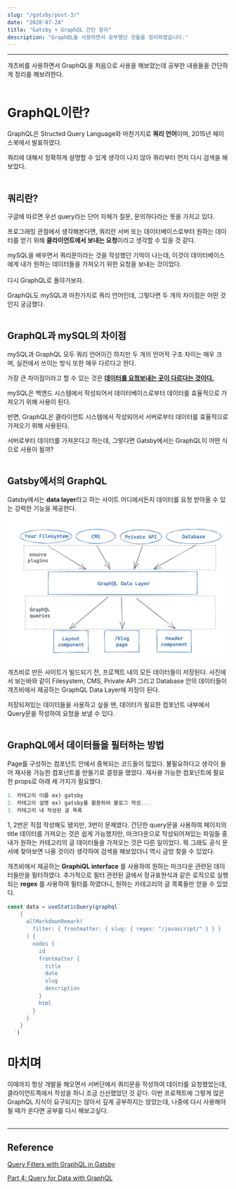 ```yaml
---
slug: "/gatsby/post-3/"
date: "2020-07-24"
title: "Gatsby + GraphQL 간단 정리"
description: "GraphQL을 사용하면서 공부했던 것들을 정리하였습니다."
---
```


***

개츠비를 사용하면서 GraphQL을 처음으로 사용을 해보았는데 공부한 내용들을 간단하게 정리를 해보려한다.
<br></br>


# GraphQL이란?

GraphQL은 Structed Query Language와 마찬가지로 **쿼리 언어**이며, 2015년 페이스북에서 발표하였다.

쿼리에 대해서 정확하게 설명할 수 있게 생각이 나지 않아 쿼리부터 먼저 다시 검색을 해보았다.
<br></br>
## 쿼리란?

구글에 따르면 우선 query라는 단어 자체가 질문, 문의하다라는 뜻을 가지고 있다. 

프로그래밍 관점에서 생각해본다면, 쿼리란 서버 또는 데이터베이스로부터 원하는 데이터를 얻기 위해 **클라이언트에서 보내는 요청**이라고 생각할 수 있을 것 같다. 

mySQL을 배우면서 쿼리문이라는 것을 작성했던 기억이 나는데, 이것이 데이터베이스에게 내가 원하는 데이터들을 가져오기 위한 요청을 보내는 것이었다.
<br></br>
다시 GraphQL로 돌아가보자.

GraphQL도 mySQL과 마찬가지로 쿼리 언어인데, 그렇다면 두 개의 차이점은 어떤 것인지 궁금했다.
<br></br>
## GraphQL과 mySQL의 차이점

mySQL과 GraphQL 모두 쿼리 언어이긴 하지만 두 개의 언어적 구조 차이는 매우 크며, 실전에서 쓰이는 방식 또한 매우 다르다고 한다.

가장 큰 차이점이라고 할 수 있는 것은 <u>**데이터를 요청보내는 곳이 다르다는 것이다.**</u>

mySQL은 백엔드 시스템에서 작성되어서 데이터베이스로부터 데이터를 효율적으로 가져오기 위해 사용이 된다.

반면, GraphQL은 클라이언트 시스템에서 작성되어서 서버로부터 데이터를 효율적으로 가져오기 위해 사용된다.


서버로부터 데이터를 가져온다고 하는데, 그렇다면 Gatsby에서는 GraphQL이 어떤 식으로 사용이 될까?
<br></br>
## Gatsby에서의 GraphQL

Gatsby에서는 **data layer**라고 하는 사이트 어디에서든지 데이터를 요청 받아올 수 있는 강력한 기능을 제공한다.

![dataLayer](./images/dataLayer.png)
<br></br>
개츠비로 만든 사이트가 빌드되기 전, 프로젝트 내의 모든 데이터들이 저장된다. 사진에서 보는바와 같이 Filesystem, CMS, Private API 그리고 Database 안의 데이터들이 개츠비에서 제공하는 GraphQL Data Layer에 저장이 된다.

저장되져있는 데이터들을 사용하고 싶을 땐, 데이터가 필요한 컴포넌트 내부에서 Query문을 작성하여 요청을 보낼 수 있다.
<br></br>

## GraphQL에서 데이터들을 필터하는 방법

Page를 구성하는 컴포넌트 안에서 중복되는 코드들이 많았다. 불필요하다고 생각이 들어 재사용 가능한 컴포넌트를 만들기로 결정을 했었다. 재사용 가능한 컴포넌트에 필요한 props로 아래 세 가지가 필요했다. 

```javascript
1. 카테고리 이름 ex) gatsby
2. 카테고리 설명 ex) gatsby를 활용하여 블로그 작성...
3. 카테고리 내 작성된 글 목록
```
1, 2번은 직접 작성해도 됐지만, 3번이 문제였다. 
간단한 query문을 사용하여 페이지의 title 데이터를 가져오는 것은 쉽게 가능했지만, 마크다운으로 작성되어져있는 파일들 중 내가 원하는 카테고리의 글 데이터들을 가져오는 것은 다른 일이었다. 뭐 그래도 공식 문서에 찾아보면 나올 것이라 생각하여 검색을 해보았더니 역시 금방 찾을 수 있었다.

개츠비에서 제공하는 **GraphiQL interface** 를 사용하여 원하는 마크다운 관련된 데이터들만을 필터하였다. 추가적으로 필터 관련된 글에서 정규표현식과 같은 로직으로 실행되는 **regex** 를 사용하여 필터를 하였더니, 원하는 카테고리의 글 목록들만 얻을 수 있었다.


```javascript
const data = useStaticQuery(graphql`
    {
      allMarkdownRemark(
        filter: { frontmatter: { slug: { regex: "/javascript/" } } }
      ) {
        nodes {
          id
          frontmatter {
            title
            date
            slug
            description
          }
          html
        }
      }
    }
  `)
```
# 마치며

이때까지 항상 개발을 해오면서 서버단에서 쿼리문을 작성하여 데이터를 요청했었는데, 클라이언트쪽에서 작성을 하니 조금 신선했었던 것 같다. 이번 프로젝트에 그렇게 많은 GraphQL 지식이 요구되지는 않아서 깊게 공부하지는 않았는데, 나중에 다시 사용해야될 때가 온다면 공부를 다시 해보고싶다.
<br></br>

***
## Reference

[Query Filters with GraphQL in Gatsby](https://www.gatsbyjs.com/docs/query-filters/)

[Part 4: Query for Data with GraphQL](https://www.gatsbyjs.com/docs/tutorial/part-4/)
<br></br>






















